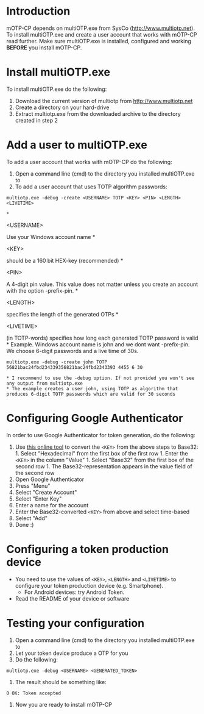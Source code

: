 # Introduction #

mOTP-CP depends on multiOTP.exe from SysCo (http://www.multiotp.net). To install multiOTP.exe and create a user account that works with mOTP-CP read further.
Make sure multiOTP.exe is installed, configured and working **BEFORE** you install mOTP-CP.


# Install multiOTP.exe #

To install multiOTP.exe do the following:
  1. Download the current version of multiotp from http://www.multiotp.net
  1. Create a directory on your hard-drive
  1. Extract multiotp.exe from the downloaded archive to the directory created in step 2

# Add a user to multiOTP.exe #

To add a user account that works with mOTP-CP do the following:
  1. Open a command line (cmd) to the directory you installed multiOTP.exe to
  1. To add a user account that uses TOTP algorithm passwords:
```
multiotp.exe -debug -create <USERNAME> TOTP <KEY> <PIN> <LENGTH> <LIVETIME>
```
    * 

&lt;USERNAME&gt;

 Use your Windows account name
    * 

&lt;KEY&gt;

 should be a 160 bit HEX-key (recommended)
    * 

&lt;PIN&gt;

 A 4-digit pin value. This value does not matter unless you create an account with the option -prefix-pin.
    * 

&lt;LENGTH&gt;

 specifies the length of the generated OTPs
    * 

&lt;LIVETIME&gt;

 (in TOTP-words) specifies how long each generated TOTP password is valid
    * Example. Windows account name is john and we dont want -prefix-pin. We choose 6-digit passwords and a live time of 30s.
```
multiotp.exe -debug -create john TOTP 56821bac24fbd234339356821bac24fbd2343393 4455 6 30
```
    * I recommend to use the -debug option. If not provided you won't see any output from multiotp.exe
    * The example creates a user john, using TOTP as algorithm that produces 6-digit TOTP passwords which are valid for 30 seconds

# Configuring Google Authenticator #

In order to use Google Authenticator for token generation, do the following:

  1. Use [this online tool](http://www.darkfader.net/toolbox/convert/) to convert the `<KEY>` from the above steps to Base32:
    1. Select "Hexadecimal" from the first box of the first row
    1. Enter the `<KEY>` in the column "Value"
    1. Select "Base32" from the first box of the second row
    1. The Base32-representation appears in the value field of the second row
  1. Open Google Authenticator
  1. Press "Menu"
  1. Select "Create Account"
  1. Select "Enter Key"
  1. Enter a name for the account
  1. Enter the Base32-converted `<KEY>` from above and select time-based
  1. Select "Add"
  1. Done :)

# Configuring a token production device #

  * You need to use the values of `<KEY>`, `<LENGTH>` and `<LIVETIME>` to configure your token production device (e.g. Smartphone).
    * For Android devices: try Android Token.
  * Read the README of your device or software

# Testing your configuration #

  1. Open a command line (cmd) to the directory you installed multiOTP.exe to
  1. Let your token device produce a OTP for you
  1. Do the following:
```
multiotp.exe -debug <USERNAME> <GENERATED_TOKEN>
```
  1. The result should be something like:
```
0 OK: Token accepted
```
  1. Now you are ready to install mOTP-CP